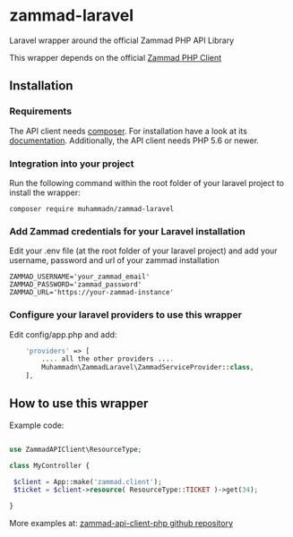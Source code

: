 # zammad-laravel
Laravel wrapper around the official Zammad PHP API Library

This wrapper depends on the official [Zammad PHP Client](https://github.com/zammad/zammad-api-client-php)

## Installation

### Requirements
The API client needs [composer](https://getcomposer.org/). For installation have a look at its [documentation](https://getcomposer.org/download/).
Additionally, the API client needs PHP 5.6 or newer.

### Integration into your project
Run the following command within the root folder of your laravel project to install the wrapper:
```
composer require muhammadn/zammad-laravel
```

### Add Zammad credentials for your Laravel installation
Edit your .env file (at the root folder of your laravel project) and add your username, password and url of your zammad installation
```
ZAMMAD_USERNAME='your_zammad_email'
ZAMMAD_PASSWORD='zammad_password'
ZAMMAD_URL='https://your-zammad-instance'
```

### Configure your laravel providers to use this wrapper
Edit config/app.php and add:
```php
    'providers' => [
        .... all the other providers ....
        Muhammadn\ZammadLaravel\ZammadServiceProvider::class,
    ],
```      
## How to use this wrapper
Example code:
```php

use ZammadAPIClient\ResourceType; 

class MyController {

 $client = App::make('zammad.client');
 $ticket = $client->resource( ResourceType::TICKET )->get(34);

}
```
More examples at: [zammad-api-client-php github repository](https://github.com/zammad/zammad-api-client-php)
